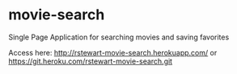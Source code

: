 # movie-search
Single Page Application for searching movies and saving favorites

Access here: 
http://rstewart-movie-search.herokuapp.com/ or https://git.heroku.com/rstewart-movie-search.git